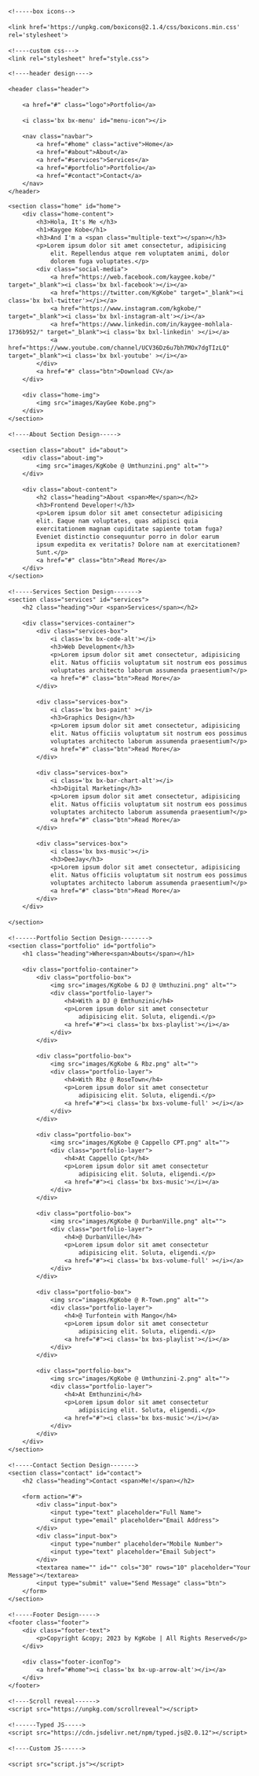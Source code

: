<!DOCTYPE html>
<html lang="en">
<head>
    <meta charset="UTF-8">
    <meta http-equiv="X-UA-Compatible" content="IE=edge">
    <meta name="viewport" content="width=device-width, initial-scale=1.0">
    <title>KgKobe Personal Portfolio Website | KgKobe</title>
    
    <!-----box icons-->

    <link href='https://unpkg.com/boxicons@2.1.4/css/boxicons.min.css' rel='stylesheet'>

    <!----custom css--->
    <link rel="stylesheet" href="style.css">
</head>
<body>

    <!----header design---->

    <header class="header">

        <a href="#" class="logo">Portfolio</a>

        <i class='bx bx-menu' id="menu-icon"></i>

        <nav class="navbar">
            <a href="#home" class="active">Home</a>
            <a href="#about">About</a>
            <a href="#services">Services</a>
            <a href="#portfolio">Portfolio</a>
            <a href="#contact">Contact</a>  
        </nav>
    </header>

<!-----Home Section Design---->
    
    <section class="home" id="home">
        <div class="home-content">
            <h3>Hola, It's Me </h3>
            <h1>Kaygee Kobe</h1>
            <h3>And I'm a <span class="multiple-text"></span></h3>
            <p>Lorem ipsum dolor sit amet consectetur, adipisicing 
                elit. Repellendus atque rem voluptatem animi, dolor 
                dolorem fuga voluptates.</p>
            <div class="social-media">
                <a href="https://web.facebook.com/kaygee.kobe/" target="_blank"><i class='bx bxl-facebook'></i></a>
                <a href="https://twitter.com/KgKobe" target="_blank"><i class='bx bxl-twitter'></i></a>
                <a href="https://www.instagram.com/kgkobe/" target="_blank"><i class='bx bxl-instagram-alt'></i></a>
                <a href="https://www.linkedin.com/in/kaygee-mohlala-1736b952/" target="_blank"><i class='bx bxl-linkedin' ></i></a>
                <a href="https://www.youtube.com/channel/UCV36Dz6u7bh7MOx7dgTIzLQ" target="_blank"><i class='bx bxl-youtube' ></i></a>
            </div>
            <a href="#" class="btn">Download CV</a>
        </div>

        <div class="home-img">
            <img src="images/KayGee Kobe.png">
        </div>
    </section>

    <!----About Section Design----->

    <section class="about" id="about">
        <div class="about-img">
            <img src="images/KgKobe @ Umthunzini.png" alt="">
        </div>

        <div class="about-content">
            <h2 class="heading">About <span>Me</span></h2>
            <h3>Frontend Developer!</h3>
            <p>Lorem ipsum dolor sit amet consectetur adipisicing
            elit. Eaque nam voluptates, quas adipisci quia 
            exercitationem magnam cupiditate sapiente totam fuga? 
            Eveniet distinctio consequuntur porro in dolor earum 
            ipsum expedita ex veritatis? Dolore nam at exercitationem?
            Sunt.</p>
            <a href="#" class="btn">Read More</a>
        </div>
    </section>

    <!-----Services Section Design------->
    <section class="services" id="services">
        <h2 class="heading">Our <span>Services</span></h2>

        <div class="services-container">
            <div class="services-box">
                <i class='bx bx-code-alt'></i>
                <h3>Web Development</h3>
                <p>Lorem ipsum dolor sit amet consectetur, adipisicing 
                elit. Natus officiis voluptatum sit nostrum eos possimus
                voluptates architecto laborum assumenda praesentium?</p>
                <a href="#" class="btn">Read More</a>
            </div>

            <div class="services-box">
                <i class='bx bxs-paint' ></i>
                <h3>Graphics Design</h3>
                <p>Lorem ipsum dolor sit amet consectetur, adipisicing 
                elit. Natus officiis voluptatum sit nostrum eos possimus
                voluptates architecto laborum assumenda praesentium?</p>
                <a href="#" class="btn">Read More</a>
            </div>

            <div class="services-box">
                <i class='bx bx-bar-chart-alt'></i>
                <h3>Digital Marketing</h3>
                <p>Lorem ipsum dolor sit amet consectetur, adipisicing 
                elit. Natus officiis voluptatum sit nostrum eos possimus
                voluptates architecto laborum assumenda praesentium?</p>
                <a href="#" class="btn">Read More</a>
            </div>

            <div class="services-box">
                <i class='bx bxs-music'></i>
                <h3>DeeJay</h3>
                <p>Lorem ipsum dolor sit amet consectetur, adipisicing 
                elit. Natus officiis voluptatum sit nostrum eos possimus
                voluptates architecto laborum assumenda praesentium?</p>
                <a href="#" class="btn">Read More</a>
            </div>
        </div>

    </section>
    
    <!------Portfolio Section Design-------->
    <section class="portfolio" id="portfolio">
        <h1 class="heading">Where<span>Abouts</span></h1>

        <div class="portfolio-container">
            <div class="portfolio-box">
                <img src="images/KgKobe & DJ @ Umthuzini.png" alt="">
                <div class="portfolio-layer">
                    <h4>With a DJ @ Emthunzini</h4>
                    <p>Lorem ipsum dolor sit amet consectetur 
                        adipisicing elit. Soluta, eligendi.</p>
                    <a href="#"><i class='bx bxs-playlist'></i></a>
                </div>
            </div>

            <div class="portfolio-box">
                <img src="images/KgKobe & Rbz.png" alt="">
                <div class="portfolio-layer">
                    <h4>With Rbz @ RoseTown</h4>
                    <p>Lorem ipsum dolor sit amet consectetur 
                        adipisicing elit. Soluta, eligendi.</p>
                    <a href="#"><i class='bx bxs-volume-full' ></i></a>
                </div>
            </div>

            <div class="portfolio-box">
                <img src="images/KgKobe @ Cappello CPT.png" alt="">
                <div class="portfolio-layer">
                    <h4>At Cappello Cpt</h4>
                    <p>Lorem ipsum dolor sit amet consectetur 
                        adipisicing elit. Soluta, eligendi.</p>
                    <a href="#"><i class='bx bxs-music'></i></a>
                </div>
            </div>

            <div class="portfolio-box">
                <img src="images/KgKobe @ DurbanVille.png" alt="">
                <div class="portfolio-layer">
                    <h4>@ DurbanVille</h4>
                    <p>Lorem ipsum dolor sit amet consectetur 
                        adipisicing elit. Soluta, eligendi.</p>
                    <a href="#"><i class='bx bxs-volume-full' ></i></a>
                </div>
            </div>

            <div class="portfolio-box">
                <img src="images/KgKobe @ R-Town.png" alt="">
                <div class="portfolio-layer">
                    <h4>@ Turfontein with Mango</h4>
                    <p>Lorem ipsum dolor sit amet consectetur 
                        adipisicing elit. Soluta, eligendi.</p>
                    <a href="#"><i class='bx bxs-playlist'></i></a>
                </div>
            </div>

            <div class="portfolio-box">
                <img src="images/KgKobe @ Umthunzini-2.png" alt="">
                <div class="portfolio-layer">
                    <h4>At Emthunzini</h4>
                    <p>Lorem ipsum dolor sit amet consectetur 
                        adipisicing elit. Soluta, eligendi.</p>
                    <a href="#"><i class='bx bxs-music'></i></a>
                </div>
            </div>
        </div>
    </section>

    <!-----Contact Section Design------->
    <section class="contact" id="contact">
        <h2 class="heading">Contact <span>Me!</span></h2>

        <form action="#">
            <div class="input-box">
                <input type="text" placeholder="Full Name">
                <input type="email" placeholder="Email Address">
            </div>
            <div class="input-box">
                <input type="number" placeholder="Mobile Number">
                <input type="text" placeholder="Email Subject">
            </div>
            <textarea name="" id="" cols="30" rows="10" placeholder="Your Message"></textarea>
            <input type="submit" value="Send Message" class="btn">
        </form>
    </section>

    <!-----Footer Design----->
    <footer class="footer">
        <div class="footer-text">
            <p>Copyright &copy; 2023 by KgKobe | All Rights Reserved</p>
        </div>

        <div class="footer-iconTop">
            <a href="#home"><i class='bx bx-up-arrow-alt'></i></a>
        </div>
    </footer>

    <!----Scroll reveal------>
    <script src="https://unpkg.com/scrollreveal"></script>

    <!------Typed JS----->
    <script src="https://cdn.jsdelivr.net/npm/typed.js@2.0.12"></script>

    <!----Custom JS------>

    <script src="script.js"></script>    
</body>
</html>
